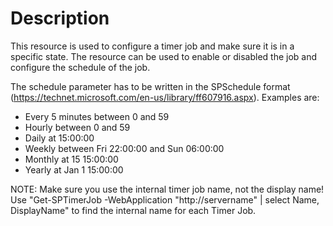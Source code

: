 ﻿# Description

This resource is used to configure a timer job and make sure it is in a
specific state. The resource can be used to enable or disabled the job and
configure the schedule of the job.

The schedule parameter has to be written in the SPSchedule format
(https://technet.microsoft.com/en-us/library/ff607916.aspx).
Examples are:
 - Every 5 minutes between 0 and 59
 - Hourly between 0 and 59
 - Daily at 15:00:00
 - Weekly between Fri 22:00:00 and Sun 06:00:00
 - Monthly at 15 15:00:00
 - Yearly at Jan 1 15:00:00

NOTE: Make sure you use the internal timer job name, not the display name! Use
"Get-SPTimerJob -WebApplication "http://servername" | select Name, DisplayName"
to find the internal name for each Timer Job.
